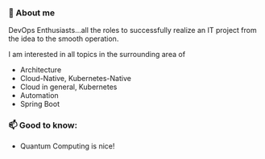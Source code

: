 
<!--
**haf-tech/haf-tech** is a ✨ _special_ ✨ repository because its `README.md` (this file) appears on your GitHub profile.

Here are some ideas to get you started:

- 🔭 I’m currently working on ...
- 🌱 I’m currently learning ...
- 👯 I’m looking to collaborate on ...
- 🤔 I’m looking for help with ...
- 💬 Ask me about ...
- 📫 How to reach me: ...
- 😄 Pronouns: ...
- ⚡ Fun fact: ...
-->

### 👋 About me

DevOps Enthusiasts...all the roles to successfully realize an IT project from the idea to the smooth operation.

I am interested in all topics in the surrounding area of

* Architecture
* Cloud-Native, Kubernetes-Native
* Cloud in general, Kubernetes
* Automation
* Spring Boot


### 📫 Good to know:
* Quantum Computing is nice!
